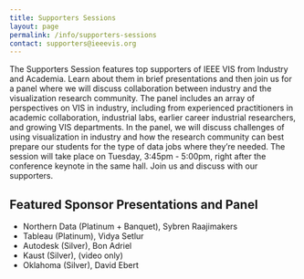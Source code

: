 ```yaml
---
title: Supporters Sessions
layout: page
permalink: /info/supporters-sessions
contact: supporters@ieeevis.org
---
```


The Supporters Session features top supporters of IEEE VIS from Industry and Academia. Learn about them in brief presentations and then join us for a panel where we will discuss collaboration between industry and the visualization research community. The panel includes an array of perspectives on VIS in industry, including from experienced practitioners in academic collaboration, industrial labs, earlier career industrial researchers, and growing VIS departments. In the panel, we will discuss challenges of using visualization in industry and how the research community can best prepare our students for the type of data jobs where they’re needed. The session will take place on Tuesday, 3:45pm - 5:00pm, right after the conference keynote in the same hall. Join us and discuss with our supporters.

## Featured Sponsor Presentations and Panel
* Northern Data (Platinum + Banquet), Sybren Raajimakers
* Tableau (Platinum), Vidya Setlur
* Autodesk (Silver), Bon Adriel
* Kaust (Silver), (video only)
* Oklahoma (Silver), David Ebert
